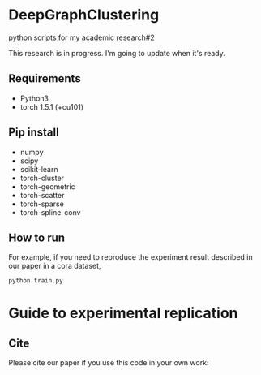# DeepGraphClustering
python scripts for my academic research#2

This research is in progress. 
I'm going to update when it's ready.


## Requirements
* Python3
* torch 1.5.1 (+cu101)

## Pip install
* numpy
* scipy
* scikit-learn
* torch-cluster
* torch-geometric
* torch-scatter
* torch-sparse
* torch-spline-conv

## How to run
For example, if you need to reproduce the experiment result described in our paper in a cora dataset,
```bash
python train.py
```

# Guide to experimental replication


## Cite
Please cite our paper if you use this code in your own work:
